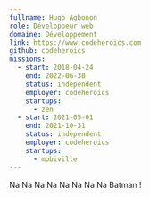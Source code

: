 ```yaml
---
fullname: Hugo Agbonon
role: Développeur web
domaine: Développement
link: https://www.codeheroics.com
github: codeheroics
missions:
  - start: 2018-04-24
    end: 2022-06-30
    status: independent
    employer: codeheroics
    startups:
      - zen
  - start: 2021-05-01
    end: 2021-10-31
    status: independent
    employer: codeheroics
    startups:
      - mobiville
---
```


Na Na Na Na Na Na Na Na Batman !

